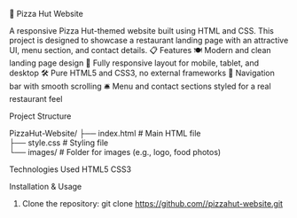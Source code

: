 🍕 Pizza Hut Website

A responsive Pizza Hut-themed website built using HTML and CSS. This project is designed to showcase a restaurant landing page with an attractive UI, menu section, and contact details.
📋 Features
🍽️ Modern and clean landing page design
📱 Fully responsive layout for mobile, tablet, and desktop
🛠️ Pure HTML5 and CSS3, no external frameworks
🧭 Navigation bar with smooth scrolling
🛎️ Menu and contact sections styled for a real restaurant feel

Project Structure

PizzaHut-Website/
├── index.html       # Main HTML file  
├── style.css        # Styling file  
└── images/          # Folder for images (e.g., logo, food photos)  

Technologies Used
HTML5
CSS3

Installation & Usage
1. Clone the repository:
 git clone https://github.com//pizzahut-website.git
